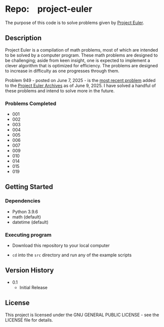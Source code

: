 # Repo:    project-euler

The purpose of this code is to solve problems given by [Project Euler](https://projecteuler.net/).

## Description

Project Euler is a compilation of math problems, most of which are intended to be solved by a computer program. These math problems are designed to be challenging; aside from keen insight, one is expected to implement a clever algorithm that is optimized for efficiency. The problems are designed to increase in difficulty as one progresses through them.

Problem 949 - posted on June 7, 2025 - is the [most recent problem](https://projecteuler.net/recent) added to the [Project Euler Archives](https://projecteuler.net/archives) as of June 9, 2025. I have solved a handful of these problems and intend to solve more in the future.

### Problems Completed

* 001
* 002
* 003
* 004
* 005
* 006
* 007
* 009
* 010
* 014
* 015
* 019

## Getting Started

### Dependencies

* Python 3.9.6
* math (default)
* datetime (default)

### Executing program

* Download this repository to your local computer

* `cd` into the `src` directory and run any of the example scripts

## Version History

* 0.1
  * Initial Release

## License

This project is licensed under the GNU GENERAL PUBLIC LICENSE - see the LICENSE file for details.
